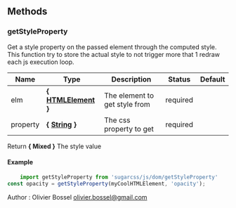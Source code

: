 




## Methods


### getStyleProperty

Get a style property on the passed element through the computed style.
This function try to store the actual style to not trigger more that 1 redraw
each js execution loop.



Name  |  Type  |  Description  |  Status  |  Default
------------  |  ------------  |  ------------  |  ------------  |  ------------
elm  |  **{ <a class="link" href="https://developer.mozilla.org/fr/docs/Web/API/HTMLElement" target="_blank" title="HTMLElement">HTMLElement</a> }**  |  The element to get style from  |  required  |
property  |  **{ <a class="link" href="https://developer.mozilla.org/fr/docs/Web/JavaScript/Reference/Objets_globaux/String" target="_blank" title="String">String</a> }**  |  The css property to get  |  required  |

Return **{ Mixed }** The style value
#### Example
```js
	import getStyleProperty from 'sugarcss/js/dom/getStyleProperty'
const opacity = getStyleProperty(myCoolHTMLElement, 'opacity');

```
Author : Olivier Bossel <olivier.bossel@gmail.com>